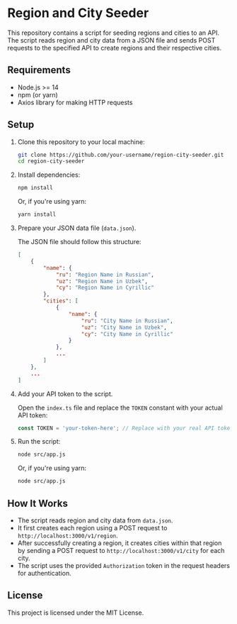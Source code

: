 # Region and City Seeder

This repository contains a script for seeding regions and cities to an API. The script reads region and city data from a JSON file and sends POST requests to the specified API to create regions and their respective cities.

## Requirements

- Node.js >= 14
- npm (or yarn)
- Axios library for making HTTP requests

## Setup

1. Clone this repository to your local machine:

    ```bash
    git clone https://github.com/your-username/region-city-seeder.git
    cd region-city-seeder
    ```

2. Install dependencies:

    ```bash
    npm install
    ```

    Or, if you're using yarn:

    ```bash
    yarn install
    ```

3. Prepare your JSON data file (`data.json`).

   The JSON file should follow this structure:

    ```json
    [
        {
            "name": {
                "ru": "Region Name in Russian",
                "uz": "Region Name in Uzbek",
                "cy": "Region Name in Cyrillic"
            },
            "cities": [
                {
                    "name": {
                        "ru": "City Name in Russian",
                        "uz": "City Name in Uzbek",
                        "cy": "City Name in Cyrillic"
                    }
                },
                ...
            ]
        },
        ...
    ]
    ```

4. Add your API token to the script.

    Open the `index.ts` file and replace the `TOKEN` constant with your actual API token:

    ```typescript
    const TOKEN = 'your-token-here'; // Replace with your real API token
    ```

5. Run the script:

    ```bash
    node src/app.js
    ```

    Or, if you're using yarn:

    ```bash
    node src/app.js
    ```

## How It Works

- The script reads region and city data from `data.json`.
- It first creates each region using a POST request to `http://localhost:3000/v1/region`.
- After successfully creating a region, it creates cities within that region by sending a POST request to `http://localhost:3000/v1/city` for each city.
- The script uses the provided `Authorization` token in the request headers for authentication.

## License

This project is licensed under the MIT License.

